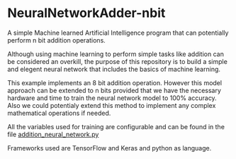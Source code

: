 # NeuralNetworkAdder-nbit
A simple Machine learned Artificial Intelligence program that can potentially perform n bit addition operations.

Although using machine learning to perform simple tasks like addition can be considered an overkill, the purpose of this repository is to build a simple and elegent neural network that includes the basics of machine learning.

This example implements an 8 bit addition operation. However this model approach can be extended to n bits provided that we have the necessary hardware and time to train the neural network model to 100% accuracy. Also we could potentialy extend this method to implement any complex mathematical operations if needed.

All the variables used for training are configurable and can be found in the file [addition_neural_network.py](core/addition_neural_network.py)

Frameworks used are TensorFlow and Keras and python as language.
